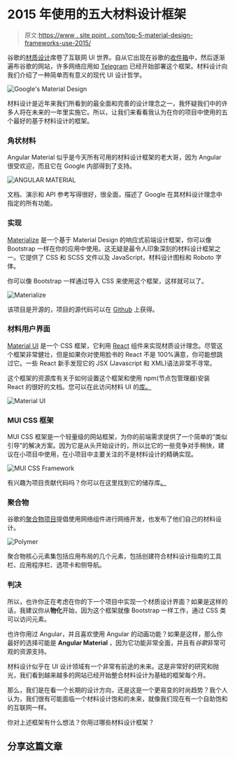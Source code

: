 # 2015 年使用的五大材料设计框架

> 原文:[https://www . site point . com/top-5-material-design-frameworks-use-2015/](https://www.sitepoint.com/top-5-material-design-frameworks-use-2015/)

谷歌的[材质设计](http://www.google.com/design/spec/material-design/introduction.html#)席卷了互联网 UI 世界。自从它出现在谷歌的[收件箱](https://inbox.google.com/)中，然后逐渐遍布谷歌的网站，许多网络应用如 [Telegram](https://web.telegram.org/) 已经开始部署这个框架。材料设计向我们介绍了一种简单而有意义的现代 UI 设计哲学。

![Google's Material Design](../Images/1b22f2500e30e74ef91beb693d496837.png)

材料设计是近年来我们所看到的最全面和完善的设计理念之一，我怀疑我们中的许多人将在未来的一年里实施它。所以，让我们来看看我认为在你的项目中使用的五个最好的基于材料设计的框架。

### 角状材料

Angular Material 似乎是今天所有可用的材料设计框架的老大哥，因为 Angular 很受欢迎，而且它在 Google 内部得到了支持。

![ANGULAR MATERIAL](../Images/196a7f77b511e7c13e719d66fefb8782.png)

文档、演示和 API 参考写得很好，很全面，描述了 Google 在其材料设计理念中指定的所有功能。

### 实现

[Materialize](http://materializecss.com/) 是一个基于 Material Design 的响应式前端设计框架，你可以像 Bootstrap 一样在你的应用中使用。这无疑是最令人印象深刻的材料设计框架之一。它提供了 CSS 和 SCSS 文件以及 JavaScript，材料设计图标和 Roboto 字体。

你可以像 Bootstrap 一样通过导入 CSS 来使用这个框架，这样就可以了。

![Materialize ](../Images/682955764576d2b73540d6b78b49455a.png)

该项目是开源的，项目的源代码可以在 [Github](https://github.com/Dogfalo/materialize) 上获得。

### 材料用户界面

[Material UI](http://material-ui.com/) 是一个 CSS 框架，它利用 [React](http://facebook.github.io/react/) 组件来实现材质设计理念。尽管这个框架非常健壮，但是如果你对使用脸书的 React 不是 100%满意，你可能想跳过它。一些 React 新手发现它的 JSX (Javascript 和 XML)语法非常不寻常。

这个框架的资源库有关于如何设置这个框架和使用 npm(节点包管理器)安装 React 的很好的文档。您可以在此访问材料 UI 的[库。](https://github.com/callemall/material-ui)

![Material UI](../Images/42c2091f975261a2c30cc66164fa935c.png)

### MUI CSS 框架

MUI CSS 框架是一个轻量级的网站框架，为你的前端需求提供了一个简单的“类似引导”的解决方案。因为它是从头开始设计的，所以比它的一些竞争对手稍快，建议在小项目中使用，在小项目中主要关注的不是材料设计的精确实现。

![MUI CSS Framework](../Images/41c741fb4ea387c13463062fa2d4c593.png)

有兴趣为项目贡献代码吗？你可以在这里找到它的储存库[。](https://github.com/amorey/mui)

### 聚合物

谷歌的[聚合物项目](https://www.polymer-project.org/0.5/docs/elements/material.html)提倡使用网络组件进行网络开发，也发布了他们自己的材料设计。

![Polymer](../Images/7c8cbd36baf21b5252eb59312dcc1629.png)

聚合物核心元素集包括应用布局的几个元素，包括创建符合材料设计指南的工具栏、应用程序栏、选项卡和侧导航。

### 判决

所以，也许你正在考虑在你的下一个项目中实现一个材质设计界面？如果是这样的话，我建议你从**物化**开始，因为这个框架就像 Bootstrap 一样工作，通过 CSS 类可以访问元素。

也许你用过 Angular，并且喜欢使用 Angular 的动画功能？如果是这样，那么你最好的选择可能是 **Angular Material** ，因为它功能非常全面，并且有*谷歌*非常可观的资源支持。

材料设计似乎在 UI 设计领域有一个非常有前途的未来。这是非常好的研究和抛光，我们看到越来越多的网站已经开始整合材料设计为基础的框架每个月。

那么，我们是在看一个长期的设计方向，还是这是一个更易变的时尚趋势？我个人认为，我们很有可能面临一个材料设计饱和的未来，就像我们现在有一个自助饱和的互联网一样。

你对上述框架有什么想法？你用过哪些材料设计框架？

## 分享这篇文章